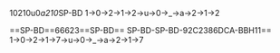 1‌0‌2‌1‌0‌u‌0‌_‌a‌2‌1‌0‌_‌S‌P‌-‌B‌D
1→0→2→1→2→u→0→_→a→2→1→2

==SP-BD==66623==SP-BD==
SP-BD-SP-BD-92C2386DCA-BBH11==
1→0→2→1→7→u→0→_→a→2→1→7
